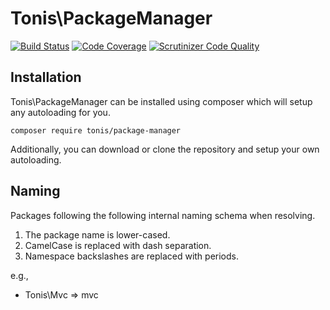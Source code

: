 # Tonis\PackageManager

[![Build Status](https://scrutinizer-ci.com/g/tonis-io/package-manager/badges/build.png?b=master)](https://scrutinizer-ci.com/g/tonis-io/package-manager/build-status/master)
[![Code Coverage](https://scrutinizer-ci.com/g/tonis-io/package-manager/badges/coverage.png?s=e3d80c9767c0d5c9cc049e52a4c12b0e0bb29f1d)](https://scrutinizer-ci.com/g/tonis-io/package-manager/)
[![Scrutinizer Code Quality](https://scrutinizer-ci.com/g/tonis-io/package-manager/badges/quality-score.png?s=e454ad99c82766505cdc8097ec159b56ae9bba20)](https://scrutinizer-ci.com/g/tonis-io/package-manager/)

## Installation

Tonis\PackageManager can be installed using composer which will setup any autoloading for you.

`composer require tonis/package-manager`

Additionally, you can download or clone the repository and setup your own autoloading.

## Naming

Packages following the following internal naming schema when resolving.

 1. The package name is lower-cased.
 2. CamelCase is replaced with dash separation.
 3. Namespace backslashes are replaced with periods.

e.g.,

 * Tonis\Mvc => mvc
